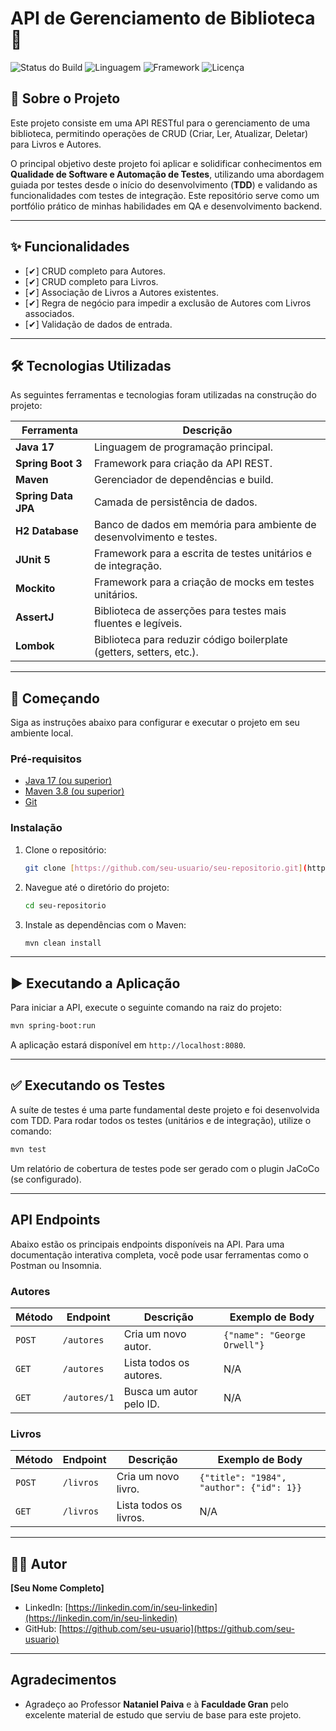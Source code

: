 # API de Gerenciamento de Biblioteca 📖

![Status do Build](https://img.shields.io/badge/build-passing-brightgreen)
![Linguagem](https://img.shields.io/badge/language-Java%2017-blue)
![Framework](https://img.shields.io/badge/framework-Spring%20Boot%203-green)
![Licença](https://img.shields.io/badge/license-MIT-informational)

## 🎯 Sobre o Projeto

Este projeto consiste em uma API RESTful para o gerenciamento de uma biblioteca, permitindo operações de CRUD (Criar, Ler, Atualizar, Deletar) para Livros e Autores.

O principal objetivo deste projeto foi aplicar e solidificar conhecimentos em **Qualidade de Software e Automação de Testes**, utilizando uma abordagem guiada por testes desde o início do desenvolvimento (**TDD**) e validando as funcionalidades com testes de integração. Este repositório serve como um portfólio prático de minhas habilidades em QA e desenvolvimento backend.

---

## ✨ Funcionalidades

- [✔] CRUD completo para Autores.
- [✔] CRUD completo para Livros.
- [✔] Associação de Livros a Autores existentes.
- [✔] Regra de negócio para impedir a exclusão de Autores com Livros associados.
- [✔] Validação de dados de entrada.

---

## 🛠️ Tecnologias Utilizadas

As seguintes ferramentas e tecnologias foram utilizadas na construção do projeto:

| Ferramenta | Descrição |
|------------|-------------|
| **Java 17** | Linguagem de programação principal. |
| **Spring Boot 3** | Framework para criação da API REST. |
| **Maven** | Gerenciador de dependências e build. |
| **Spring Data JPA**| Camada de persistência de dados. |
| **H2 Database** | Banco de dados em memória para ambiente de desenvolvimento e testes. |
| **JUnit 5** | Framework para a escrita de testes unitários e de integração. |
| **Mockito** | Framework para a criação de mocks em testes unitários. |
| **AssertJ** | Biblioteca de asserções para testes mais fluentes e legíveis. |
| **Lombok** | Biblioteca para reduzir código boilerplate (getters, setters, etc.). |

---

## 🚀 Começando

Siga as instruções abaixo para configurar e executar o projeto em seu ambiente local.

### Pré-requisitos

- [Java 17 (ou superior)](https://www.oracle.com/java/technologies/downloads/)
- [Maven 3.8 (ou superior)](https://maven.apache.org/download.cgi)
- [Git](https://git-scm.com/downloads/)

### Instalação

1.  Clone o repositório:
    ```bash
    git clone [https://github.com/seu-usuario/seu-repositorio.git](https://github.com/seu-usuario/seu-repositorio.git)
    ```
2.  Navegue até o diretório do projeto:
    ```bash
    cd seu-repositorio
    ```
3.  Instale as dependências com o Maven:
    ```bash
    mvn clean install
    ```

---

## ▶️ Executando a Aplicação

Para iniciar a API, execute o seguinte comando na raiz do projeto:

```bash
mvn spring-boot:run
```

A aplicação estará disponível em `http://localhost:8080`.

---

## ✅ Executando os Testes

A suíte de testes é uma parte fundamental deste projeto e foi desenvolvida com TDD. Para rodar todos os testes (unitários e de integração), utilize o comando:

```bash
mvn test
```

Um relatório de cobertura de testes pode ser gerado com o plugin JaCoCo (se configurado).

---

## API Endpoints

Abaixo estão os principais endpoints disponíveis na API. Para uma documentação interativa completa, você pode usar ferramentas como o Postman ou Insomnia.

### Autores

| Método | Endpoint     | Descrição                  | Exemplo de Body                               |
|--------|--------------|----------------------------|-----------------------------------------------|
| `POST` | `/autores`   | Cria um novo autor.        | `{"name": "George Orwell"}`                 |
| `GET`  | `/autores`   | Lista todos os autores.    | N/A                                           |
| `GET`  | `/autores/1` | Busca um autor pelo ID.    | N/A                                           |

### Livros

| Método | Endpoint   | Descrição                | Exemplo de Body                                       |
|--------|------------|--------------------------|-------------------------------------------------------|
| `POST` | `/livros`  | Cria um novo livro.      | `{"title": "1984", "author": {"id": 1}}` |
| `GET`  | `/livros`  | Lista todos os livros.   | N/A                                                   |

---

## 👨‍💻 Autor

**[Seu Nome Completo]**

- LinkedIn: [https://linkedin.com/in/seu-linkedin](https://linkedin.com/in/seu-linkedin)
- GitHub: [https://github.com/seu-usuario](https://github.com/seu-usuario)

---
## Agradecimentos
- Agradeço ao Professor **Nataniel Paiva** e à **Faculdade Gran** pelo excelente material de estudo que serviu de base para este projeto.
